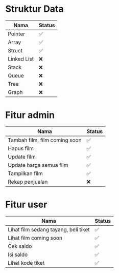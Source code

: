 # Struktur Data
| Nama | Status |
| ------ | ------ |
| Pointer | ✅ |
| Array | ✅ |
| Struct | ✅ |
| Linked List |❌ |
| Stack | ❌ |
| Queue | ❌ |
| Tree | ❌ |
| Graph | ❌ |

# Fitur admin
| Nama | Status |
| ------ | ------ |
| Tambah film, film coming soon | ✅ |
| Hapus film | ✅ |
| Update film | ✅ |
| Update harga semua film | ✅ |
| Tampilkan film | ✅ |
| Rekap penjualan | ❌ |

# Fitur user
| Nama | Status |
| ------ | ------ |
| Lihat film sedang tayang, beli tiket | ✅ |
| Lihat film coming soon | ✅ |
| Cek saldo | ✅ |
| Isi saldo | ✅ |
| Lihat kode tiket | ✅ |

